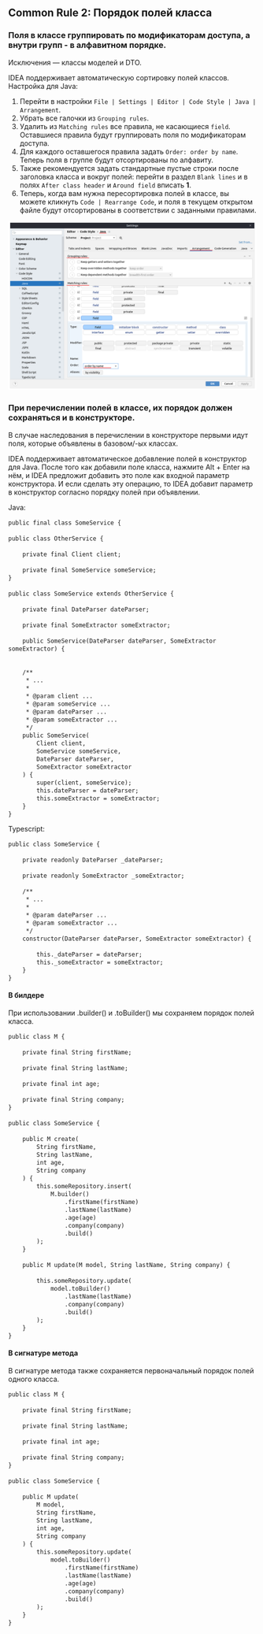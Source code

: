 ## Common Rule 2: Порядок полей класса

### Поля в классе группировать по модификаторам доступа, а внутри групп - в алфавитном порядке.
Исключения — классы моделей и DTO.

IDEA поддерживает автоматическую сортировку полей классов. Настройка для Java:

1. Перейти в настройки `File | Settings | Editor | Code Style | Java | Arrangement`.
2. Убрать все галочки из `Grouping rules`.
3. Удалить из `Matching rules` все правила, не касающиеся `field`.
Оставшиеся правила будут группировать поля по модификаторам доступа.
4. Для каждого оставшегося правила задать `Order: order by name`. Теперь поля в группе будут отсортированы по алфавиту.
5. Также рекомендуется задать стандартные пустые строки после заголовка класса и вокруг полей: перейти в раздел `Blank lines` и в полях
   `After class header` и `Around field` вписать **1**.
6. Теперь, когда вам нужна пересортировка полей в классе, вы можете кликнуть `Code | Rearrange Code`, и поля в текущем 
   открытом файле будут отсортированы в соответствии с заданными правилами.


![Arrangement](../images/commons/02/idea_settings_for_field_sorting.png)


### При перечислении полей в классе, их порядок должен сохраняться и в конструкторе.

В случае наследования в перечислении в конструкторе первыми идут поля, которые объявлены в базовом/-ых классах.

IDEA поддерживает автоматическое добавление полей в конструктор для Java. После того как добавили поле класса, нажмите Alt + Enter на нём, и IDEA предложит добавить это поле как входной параметр конструктора. И если сделать эту операцию, то IDEA добавит параметр в конструктор согласно порядку полей при объявлении. 

Java:

```
public final class SomeService {

public class OtherService {

    private final Client client;

    private final SomeService someService;
}

public class SomeService extends OtherService {

    private final DateParser dateParser;

    private final SomeExtractor someExtractor;

    public SomeService(DateParser dateParser, SomeExtractor someExtractor) {
    

    /**
     * ...
     *
     * @param client ...
     * @param someService ...
     * @param dateParser ...
     * @param someExtractor ...
     */
    public SomeService(
        Client client,
        SomeService someService,
        DateParser dateParser,
        SomeExtractor someExtractor
    ) {
        super(client, someService);
        this.dateParser = dateParser;
        this.someExtractor = someExtractor;
    }
}
```

Typescript:

```
public class SomeService {

    private readonly DateParser _dateParser;

    private readonly SomeExtractor _someExtractor;

    /**
     * ...
     *
     * @param dateParser ...
     * @param someExtractor ...
     */
    constructor(DateParser dateParser, SomeExtractor someExtractor) {

        this._dateParser = dateParser;
        this._someExtractor = someExtractor;
    }
}
```


#### В билдере

При использовании .builder() и .toBuilder() мы сохраняем порядок полей класса.

```
public class M {

    private final String firstName;

    private final String lastName;

    private final int age;

    private final String company;
}

public class SomeService {

    public M create(
        String firstName,
        String lastName,
        int age,
        String company
    ) {
        this.someRepository.insert(
            M.builder()
                .firstName(firstName)
                .lastName(lastName)
                .age(age)
                .company(company)
                .build()
        );
    }

    public M update(M model, String lastName, String company) {

        this.someRepository.update(
            model.toBuilder()
                .lastName(lastName)
                .company(company)
                .build()
        );
    }
}
```


#### В сигнатуре метода

В сигнатуре метода также сохраняется первоначальный порядок полей одного класса.

```
public class M {

    private final String firstName;

    private final String lastName;

    private final int age;

    private final String company;
}

public class SomeService {

    public M update(
        M model,
        String firstName,
        String lastName,
        int age,
        String company
    ) {
        this.someRepository.update(
            model.toBuilder()
                .firstName(firstName)
                .lastName(lastName)
                .age(age)
                .company(company)
                .build()
        );
    }
}
```
